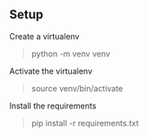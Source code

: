 ## Setup
Create a virtualenv
> python -m venv venv

Activate the virtualenv
> source venv/bin/activate

Install the requirements
> pip install -r requirements.txt
